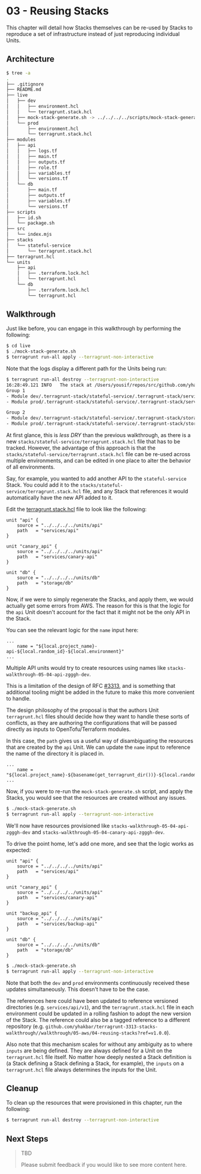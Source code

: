 # 03 - Reusing Stacks

This chapter will detail how Stacks themselves can be re-used by Stacks to reproduce a set of infrastructure instead of just reproducing individual Units.

## Architecture

```bash
$ tree -a
.
├── .gitignore
├── README.md
├── live
│   ├── dev
│   │   ├── environment.hcl
│   │   └── terragrunt.stack.hcl
│   ├── mock-stack-generate.sh -> ../../../../scripts/mock-stack-generate.sh
│   └── prod
│       ├── environment.hcl
│       └── terragrunt.stack.hcl
├── modules
│   ├── api
│   │   ├── logs.tf
│   │   ├── main.tf
│   │   ├── outputs.tf
│   │   ├── role.tf
│   │   ├── variables.tf
│   │   └── versions.tf
│   └── db
│       ├── main.tf
│       ├── outputs.tf
│       ├── variables.tf
│       └── versions.tf
├── scripts
│   ├── id.sh
│   └── package.sh
├── src
│   └── index.mjs
├── stacks
│   └── stateful-service
│       └── terragrunt.stack.hcl
├── terragrunt.hcl
└── units
    ├── api
    │   ├── .terraform.lock.hcl
    │   └── terragrunt.hcl
    └── db
        ├── .terraform.lock.hcl
        └── terragrunt.hcl
```

## Walkthrough

Just like before, you can engage in this walkthrough by performing the following:

```bash
$ cd live
$ ./mock-stack-generate.sh
$ terragrunt run-all apply --terragrunt-non-interactive
```

Note that the logs display a different path for the Units being run:

```bash
$ terragrunt run-all destroy --terragrunt-non-interactive
16:28:49.121 INFO   The stack at /Users/yousif/repos/src/github.com/yhakbar/terragrunt-3313-stacks-walkthrough/walkthrough/05-aws/04-reusing-stacks/live will be processed in the following order for command destroy:
Group 1
- Module dev/.terragrunt-stack/stateful-service/.terragrunt-stack/services/api
- Module prod/.terragrunt-stack/stateful-service/.terragrunt-stack/services/api

Group 2
- Module dev/.terragrunt-stack/stateful-service/.terragrunt-stack/storage/db
- Module prod/.terragrunt-stack/stateful-service/.terragrunt-stack/storage/db
```

At first glance, this is _less DRY_ than the previous walkthrough, as there is a new `stacks/stateful-service/terragrunt.stack.hcl` file that has to be tracked. However, the advantage of this approach is that the `stacks/stateful-service/terragrunt.stack.hcl` file can be re-used across multiple environments, and can be edited in one place to alter the behavior of all environments.

Say, for example, you wanted to add another API to the `stateful-service` Stack. You could add it to the `stacks/stateful-service/terragrunt.stack.hcl` file, and any Stack that references it would automatically have the new API added to it.

Edit the [terragrunt.stack.hcl](./stacks/stateful-service/terragrunt.stack.hcl) file to look like the following:

```hcl
unit "api" {
	source = "../../../../units/api"
	path   = "services/api"
}

unit "canary_api" {
    source = "../../../../units/api"
    path   = "services/canary-api"
}

unit "db" {
	source = "../../../../units/db"
	path   = "storage/db"
}
```

Now, if we were to simply regenerate the Stacks, and apply them, we would actually get some errors from AWS. The reason for this is that the logic for the `api` Unit doesn't account for the fact that it might not be the only API in the Stack.

You can see the relevant logic for the `name` input here:

```hcl
...
	name = "${local.project_name}-api-${local.random_id}-${local.environment}"
...
```

Multiple API units would try to create resources using names like `stacks-walkthrough-05-04-api-zgggh-dev`.

This is a limitation of the design of RFC [#3313](https://github.com/gruntwork-io/terragrunt/issues/3313), and is something that additional tooling might be added in the future to make this more convenient to handle.

The design philosophy of the proposal is that the authors Unit `terragrunt.hcl` files should decide how they want to handle these sorts of conflicts, as they are authoring the configurations that will be passed directly as inputs to OpenTofu/Terraform modules.

In this case, the `path` gives us a useful way of disambiguating the resources that are created by the `api` Unit. We can update the `name` input to reference the name of the directory it is placed in.

```hcl
...
	name = "${local.project_name}-${basename(get_terragrunt_dir())}-${local.random_id}-${local.environment}"
...
```

Now, if you were to re-run the `mock-stack-generate.sh` script, and apply the Stacks, you would see that the resources are created without any issues.

```bash
$ ./mock-stack-generate.sh
$ terragrunt run-all apply --terragrunt-non-interactive
```

We'll now have resources provisioned like `stacks-walkthrough-05-04-api-zgggh-dev` and `stacks-walkthrough-05-04-canary-api-zgggh-dev`.

To drive the point home, let's add one more, and see that the logic works as expected:

```hcl
unit "api" {
	source = "../../../../units/api"
	path   = "services/api"
}

unit "canary_api" {
    source = "../../../../units/api"
    path   = "services/canary-api"
}

unit "backup_api" {
    source = "../../../../units/api"
    path   = "services/backup-api"
}

unit "db" {
	source = "../../../../units/db"
	path   = "storage/db"
}
```

```bash
$ ./mock-stack-generate.sh
$ terragrunt run-all apply --terragrunt-non-interactive
```

Note that both the `dev` and `prod` environments continuously received these updates simultaneously. This doesn't have to be the case.

The references here could have been updated to reference versioned directories (e.g. `services/api/v1`), and the `terragrunt.stack.hcl` file in each environment could be updated in a rolling fashion to adopt the new version of the Stack. The reference could also be a tagged reference to a different repository (e.g. `github.com/yhakbar/terragrunt-3313-stacks-walkthrough//walkthrough/05-aws/04-reusing-stacks?ref=v1.0.0`).

Also note that this mechanism scales for without any ambiguity as to where `inputs` are being defined. They are always defined for a Unit on the `terragrunt.hcl` file itself. No matter how deeply nested a Stack definition is (a Stack defining a Stack defining a Stack, for example), the `inputs` on a `terragrunt.hcl` file always determines the inputs for the Unit.

## Cleanup

To clean up the resources that were provisioned in this chapter, run the following:

```bash
$ terragrunt run-all destroy --terragrunt-non-interactive
```

## Next Steps

> TBD
>
> Please submit feedback if you would like to see more content here.

